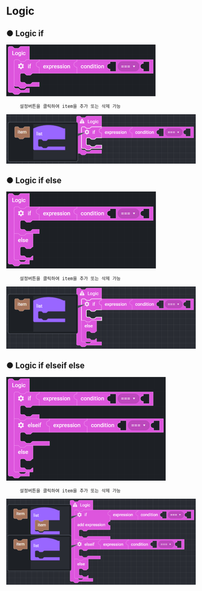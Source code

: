 # Logic

## ● Logic if

![](../../.gitbook/assets/image%20%28127%29.png)

         설정버튼을 클릭하여 item을 추가 또는 삭제 가능

![](../../.gitbook/assets/image%20%2890%29.png)

## ● Logic if else

![](../../.gitbook/assets/image%20%2892%29.png)

         설정버튼을 클릭하여 item을 추가 또는 삭제 가능

![](../../.gitbook/assets/image%20%2893%29.png)

## ● Logic if elseif else

![](../../.gitbook/assets/image%20%28141%29.png)

         설정버튼을 클릭하여 item을 추가 또는 삭제 가능

![](../../.gitbook/assets/image%20%28143%29.png)

